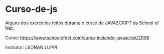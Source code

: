 # Curso-de-js

Alguns dos exercícios feitos durante o curso de JAVASCRIPT da School of Net.

Curso: https://www.schoolofnet.com/curso-inciando-javascript/2006

Instrutor: LEONAN LUPPI
 
